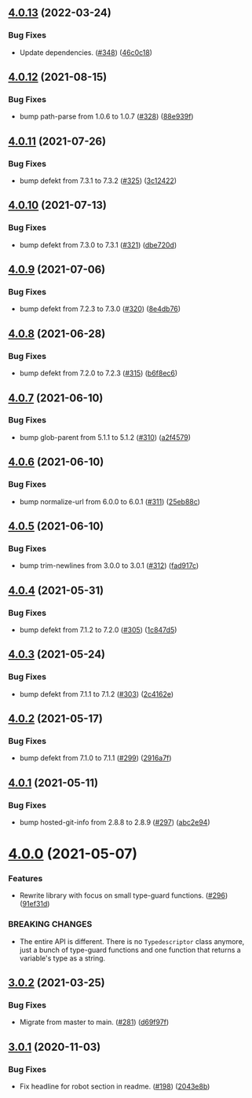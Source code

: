 ## [4.0.13](https://github.com/thenativeweb/typedescriptor/compare/4.0.12...4.0.13) (2022-03-24)


### Bug Fixes

* Update dependencies. ([#348](https://github.com/thenativeweb/typedescriptor/issues/348)) ([46c0c18](https://github.com/thenativeweb/typedescriptor/commit/46c0c1856ea67d543a15d21d1573243c37b4eea0))

## [4.0.12](https://github.com/thenativeweb/typedescriptor/compare/4.0.11...4.0.12) (2021-08-15)


### Bug Fixes

* bump path-parse from 1.0.6 to 1.0.7 ([#328](https://github.com/thenativeweb/typedescriptor/issues/328)) ([88e939f](https://github.com/thenativeweb/typedescriptor/commit/88e939f31b6eb27b5426ba6d4d77691101c1689d))

## [4.0.11](https://github.com/thenativeweb/typedescriptor/compare/4.0.10...4.0.11) (2021-07-26)


### Bug Fixes

* bump defekt from 7.3.1 to 7.3.2 ([#325](https://github.com/thenativeweb/typedescriptor/issues/325)) ([3c12422](https://github.com/thenativeweb/typedescriptor/commit/3c124226caa2e88ae16625da81384954f8f6ab6c))

## [4.0.10](https://github.com/thenativeweb/typedescriptor/compare/4.0.9...4.0.10) (2021-07-13)


### Bug Fixes

* bump defekt from 7.3.0 to 7.3.1 ([#321](https://github.com/thenativeweb/typedescriptor/issues/321)) ([dbe720d](https://github.com/thenativeweb/typedescriptor/commit/dbe720d3edd09ef19d3f478ffa502234764e36b7))

## [4.0.9](https://github.com/thenativeweb/typedescriptor/compare/4.0.8...4.0.9) (2021-07-06)


### Bug Fixes

* bump defekt from 7.2.3 to 7.3.0 ([#320](https://github.com/thenativeweb/typedescriptor/issues/320)) ([8e4db76](https://github.com/thenativeweb/typedescriptor/commit/8e4db76a5e9d6746ac0a06e06b0d9d831022a8b7))

## [4.0.8](https://github.com/thenativeweb/typedescriptor/compare/4.0.7...4.0.8) (2021-06-28)


### Bug Fixes

* bump defekt from 7.2.0 to 7.2.3 ([#315](https://github.com/thenativeweb/typedescriptor/issues/315)) ([b6f8ec6](https://github.com/thenativeweb/typedescriptor/commit/b6f8ec669ec0844b79d9262ef7fa77d62f796802))

## [4.0.7](https://github.com/thenativeweb/typedescriptor/compare/4.0.6...4.0.7) (2021-06-10)


### Bug Fixes

* bump glob-parent from 5.1.1 to 5.1.2 ([#310](https://github.com/thenativeweb/typedescriptor/issues/310)) ([a2f4579](https://github.com/thenativeweb/typedescriptor/commit/a2f457910808d17e2a317287e2f9b5f752308b46))

## [4.0.6](https://github.com/thenativeweb/typedescriptor/compare/4.0.5...4.0.6) (2021-06-10)


### Bug Fixes

* bump normalize-url from 6.0.0 to 6.0.1 ([#311](https://github.com/thenativeweb/typedescriptor/issues/311)) ([25eb88c](https://github.com/thenativeweb/typedescriptor/commit/25eb88cafdedb6e4f40c2ced03901ab16c99cc4c))

## [4.0.5](https://github.com/thenativeweb/typedescriptor/compare/4.0.4...4.0.5) (2021-06-10)


### Bug Fixes

* bump trim-newlines from 3.0.0 to 3.0.1 ([#312](https://github.com/thenativeweb/typedescriptor/issues/312)) ([fad917c](https://github.com/thenativeweb/typedescriptor/commit/fad917ce10f807ddb44b17e9b3619292aec720b6))

## [4.0.4](https://github.com/thenativeweb/typedescriptor/compare/4.0.3...4.0.4) (2021-05-31)


### Bug Fixes

* bump defekt from 7.1.2 to 7.2.0 ([#305](https://github.com/thenativeweb/typedescriptor/issues/305)) ([1c847d5](https://github.com/thenativeweb/typedescriptor/commit/1c847d5e53ef6a2ffa116811836edc41ed7dae75))

## [4.0.3](https://github.com/thenativeweb/typedescriptor/compare/4.0.2...4.0.3) (2021-05-24)


### Bug Fixes

* bump defekt from 7.1.1 to 7.1.2 ([#303](https://github.com/thenativeweb/typedescriptor/issues/303)) ([2c4162e](https://github.com/thenativeweb/typedescriptor/commit/2c4162e053222ebd1bb3ef046ee950332bdb50b6))

## [4.0.2](https://github.com/thenativeweb/typedescriptor/compare/4.0.1...4.0.2) (2021-05-17)


### Bug Fixes

* bump defekt from 7.1.0 to 7.1.1 ([#299](https://github.com/thenativeweb/typedescriptor/issues/299)) ([2916a7f](https://github.com/thenativeweb/typedescriptor/commit/2916a7fa17d6825b85cff88c20ae7793722965d7))

## [4.0.1](https://github.com/thenativeweb/typedescriptor/compare/4.0.0...4.0.1) (2021-05-11)


### Bug Fixes

* bump hosted-git-info from 2.8.8 to 2.8.9 ([#297](https://github.com/thenativeweb/typedescriptor/issues/297)) ([abc2e94](https://github.com/thenativeweb/typedescriptor/commit/abc2e949f936d19002fd39ffd82c0c8a910e894e))

# [4.0.0](https://github.com/thenativeweb/typedescriptor/compare/3.0.2...4.0.0) (2021-05-07)


### Features

* Rewrite library with focus on small type-guard functions. ([#296](https://github.com/thenativeweb/typedescriptor/issues/296)) ([91ef31d](https://github.com/thenativeweb/typedescriptor/commit/91ef31d82dd4e01ed5f959a2d1470062b351849b))


### BREAKING CHANGES

* The entire API is different. There is no `Typedescriptor` class anymore,
just a bunch of type-guard functions and one function that returns a
variable's type as a string.

## [3.0.2](https://github.com/thenativeweb/typedescriptor/compare/3.0.1...3.0.2) (2021-03-25)


### Bug Fixes

* Migrate from master to main. ([#281](https://github.com/thenativeweb/typedescriptor/issues/281)) ([d69f97f](https://github.com/thenativeweb/typedescriptor/commit/d69f97f4c40522e1c0311f339b2d27c3347222a3))

## [3.0.1](https://github.com/thenativeweb/typedescriptor/compare/3.0.0...3.0.1) (2020-11-03)


### Bug Fixes

* Fix headline for robot section in readme. ([#198](https://github.com/thenativeweb/typedescriptor/issues/198)) ([2043e8b](https://github.com/thenativeweb/typedescriptor/commit/2043e8b853b25f27bfafb41af5ace69055024251))
